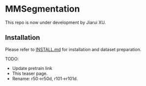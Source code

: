 # MMSegmentation

This repo is now under development by Jiarui XU.

## Installation

Please refer to [INSTALL.md](docs/install.md) for installation and dataset preparation.

TODO:
* Update pretrain link
* This teaser page.
* Rename: r50->r50d, r101->r101d.
